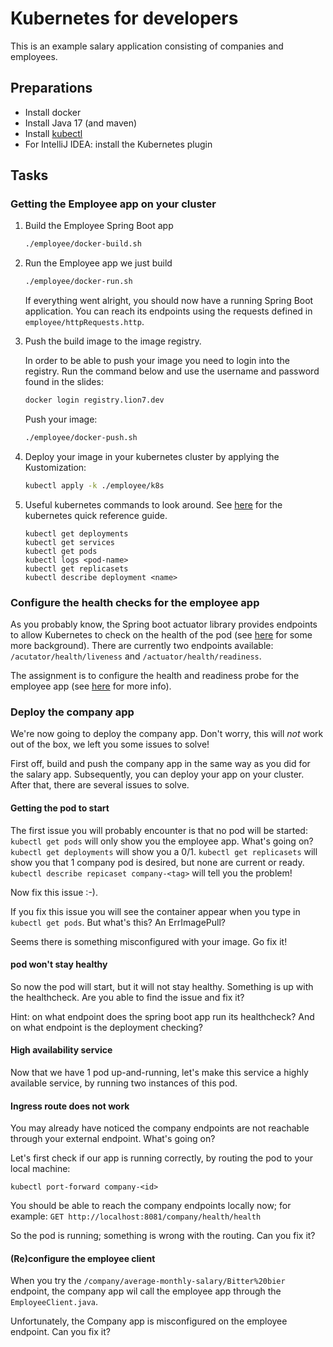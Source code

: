 # Kubernetes for developers
This is an example salary application consisting of companies and employees.

## Preparations
- Install docker
- Install Java 17 (and maven)
- Install [kubectl](https://kubernetes.io/docs/tasks/tools/) 
- For IntelliJ IDEA: install the Kubernetes plugin

## Tasks

### Getting the Employee app on your cluster
1. Build the Employee Spring Boot app
   
   ```bash
   ./employee/docker-build.sh
   ```
   
2. Run the Employee app we just build

   ```bash
   ./employee/docker-run.sh
   ```
   
   If everything went alright, you should now have a running Spring Boot application.
   You can reach its endpoints using the requests defined in `employee/httpRequests.http`.

3. Push the build image to the image registry.
   
   In order to be able to push your image you need to login into the registry.
   Run the command below and use the username and password found in the slides: 
   
   ```bash
   docker login registry.lion7.dev
   ```
   
   Push your image: 

   ```bash
   ./employee/docker-push.sh
   ```

4. Deploy your image in your kubernetes cluster by applying the Kustomization:

   ```bash
   kubectl apply -k ./employee/k8s
   ```

5. Useful kubernetes commands to look around. 
   See [here](https://kubernetes.io/docs/reference/kubectl/quick-reference/) for the kubernetes quick reference guide. 

   ```
   kubectl get deployments
   kubectl get services
   kubectl get pods
   kubectl logs <pod-name>
   kubectl get replicasets
   kubectl describe deployment <name>
   ```

### Configure the health checks for the employee app
As you probably know, the Spring boot actuator library provides endpoints to allow Kubernetes to check on the health of the pod (see [here](https://www.baeldung.com/spring-liveness-readiness-probes) for some more background). There are currently two endpoints available: `/acutator/health/liveness` and `/actuator/health/readiness`. 

The assignment is to configure the health and readiness probe for the employee app (see [here](https://kubernetes.io/docs/tasks/configure-pod-container/configure-liveness-readiness-startup-probes/#define-a-liveness-http-request) for more info). 

### Deploy the company app
We're now going to deploy the company app. Don't worry, this will _not_ work out of the box, we left you some issues to solve!

First off, build and push the company app in the same way as you did for the salary app. Subsequently, you can deploy your app on your cluster. After that, there are several issues to solve. 

#### Getting the pod to start
The first issue you will probably encounter is that no pod will be started: `kubectl get pods` will only show you the employee app. What's going on? `kubectl get deployments` will show you a 0/1. `kubectl get replicasets` will show you that 1 company pod is desired, but none are current or ready. `kubectl describe repicaset company-<tag>` will tell you the problem! 

Now fix this issue :-). 

If you fix this issue you will see the container appear when you type in `kubectl get pods`. But what's this? An ErrImagePull?

Seems there is something misconfigured with your image. Go fix it!

#### pod won't stay healthy
So now the pod will start, but it will not stay healthy. Something is up with the healthcheck. Are you able to find the issue and fix it? 

Hint: on what endpoint does the spring boot app run its healthcheck? And on what endpoint is the deployment checking? 

#### High availability service
Now that we have 1 pod up-and-running, let's make this service a highly available service, by running two instances of this pod. 

#### Ingress route does not work
You may already have noticed the company endpoints are not reachable through your external endpoint. What's going on? 

Let's first check if our app is running correctly, by routing the pod to your local machine: 

```
kubectl port-forward company-<id>
```

You should be able to reach the company endpoints locally now; for example: `GET http://localhost:8081/company/health/health`

So the pod is running; something is wrong with the routing. Can you fix it? 

#### (Re)configure the employee client
When you try the `/company/average-monthly-salary/Bitter%20bier` endpoint, the company app wil call the employee app through the `EmployeeClient.java`. 

Unfortunately, the Company app is misconfigured on the employee endpoint. Can you fix it? 
